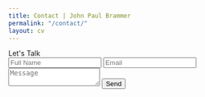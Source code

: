 ```yaml
---
title: Contact | John Paul Brammer
permalink: "/contact/"
layout: cv
---
```


<div class="contact-title">Let's Talk</div>
<div class="contact-page-form">
<form action="https://formspree.io/your@email.com" method="POST">
<div class="name-email">
<input type="text" name="name" placeholder="Full Name">
<input type="email" name="_replyto" placeholder="Email">
</div>
<div class="message-submit">
<textarea type="message" name="message" placeholder="Message"></textarea>
<input type="submit" value="Send">
</div>
</form>
</div>